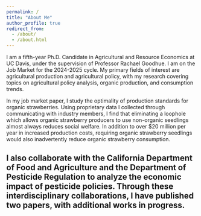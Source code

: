 ```yaml
---
permalink: /
title: "About Me"
author_profile: true
redirect_from: 
  - /about/
  - /about.html
---
```

I am a fifth-year Ph.D. Candidate in Agricultural and Resource Economics at UC Davis, under the supervision of Professor Rachael Goodhue. I am on the Job Market for the 2024-2025 cycle. My primary fields of interest are agricultural production and agricultural policy, with my research covering topics on agricultural policy analysis, organic production, and consumption trends. 

In my job market paper, I study the optimality of production standards for organic strawberries. Using proprietary data I collected through communicating with industry members, I find that eliminating a loophole which allows organic strawberry producers to use non-organic seedlings almost always reduces social welfare. In addition to over $20 million per year in increased production costs, requiring organic strawberry seedlings would also inadvertently reduce organic strawberry consumption. 

I also collaborate with the California Department of Food and Agriculture and the Department of Pesticide Regulation to analyze the economic impact of pesticide policies. Through these interdisciplinary collaborations, I have published two papers, with additional works in progress. 
-----
